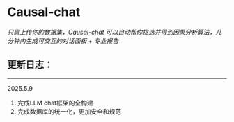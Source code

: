 # Causal-chat
*只需上传你的数据集，Causal-chat 可以自动帮你挑选并得到因果分析算法，几分钟内生成可交互的对话面板 + 专业报告*

## 更新日志：


---
2025.5.9
1. 完成LLM chat框架的全构建
2. 完成数据库的统一化，更加安全和规范

